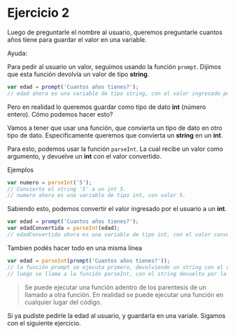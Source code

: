# Ejercicio 2

Luego de preguntarle el nombre al usuario, queremos preguntarle cuantos años tiene para guardar el valor en una variable.

Ayuda:

Para pedir al usuario un valor, seguimos usando la función ``prompt``.
Dijimos que esta función devolvía un valor de tipo **string**.

```js
var edad = prompt('Cuantos años tienes?');
// edad ahora es una variable de tipo string, con el valor ingresado por el usuario
```

Pero en realidad lo queremos guardar como tipo de dato **int** (número entero). Cómo podemos hacer esto?

Vamos a tener que usar una función, que convierta un tipo de dato en otro tipo de dato. Especificamente queremos que convierta un **string** en un **int**.

Para esto, podemos usar la función ``parseInt``. La cual recibe un valor como argumento, y devuelve un **int** con el valor convertido.

Ejemplos

```js
var numero = parseInt('5');
// Convierte el string '5' a un int 5.
// numero ahora es una variable de tipo int, con valor 5.
```

Sabiendo esto, podemos convertir el valor ingresado por el usuario a un **int**.

```js
var edad = prompt('Cuantos años tienes?');
var edadConvertida = parseInt(edad);
// edadConvertida ahora es una variable de tipo int, con el valor convertido ingresado por el usuario
```

Tambien podés hacer todo en una misma línea
```js
var edad = parseInt(prompt('Cuantos años tienes?'));
// la función prompt se ejecuta primero, devolviendo un string con el valor ingresado por el usuario
// luego se llama a la función parseInt, con el string devuelto por la función prompt
```

> Se puede ejecutar una función adentro de los parentesis de un llamado a otra función. En realidad se puede ejecutar una función en cualquier lugar del código.

Si ya pudiste pedirle la edad al usuario, y guardarla en una variale. Sigamos con el siguiente ejercicio.